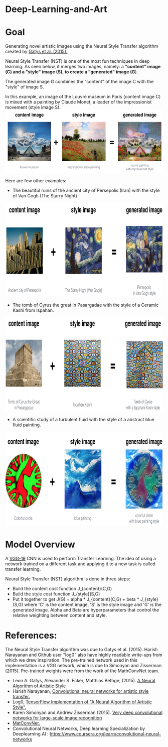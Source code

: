 # Deep-Learning-and-Art
# Goal
Generating novel artistic images using the Neural Style Transfer algorithm created by [Gatys et al. (2015).](https://arxiv.org/abs/1508.06576)

Neural Style Transfer (NST) is one of the most fun techniques in deep learning. As seen below, it merges two images, namely: a **"content" image (C) and a "style" image (S), to create a "generated" image (G**). 

The generated image G combines the "content" of the image C with the "style" of image S. 

In this example, an image of the Louvre museum in Paris (content image C) is mixed with a painting by Claude Monet, a leader of the impressionist movement (style image S).
<img src="images/louvre_generated.png" style="width:750px;height:200px;">

Here are few other examples:

- The beautiful ruins of the ancient city of Persepolis (Iran) with the style of Van Gogh (The Starry Night)
<img src="images/perspolis_vangogh.png" style="width:750px;height:300px;">

- The tomb of Cyrus the great in Pasargadae with the style of a Ceramic Kashi from Ispahan.
<img src="images/pasargad_kashi.png" style="width:750px;height:300px;">

- A scientific study of a turbulent fluid with the style of a abstract blue fluid painting.
<img src="images/circle_abstract.png" style="width:750px;height:300px;">

# Model Overview
A [VGG-19](https://arxiv.org/abs/1508.06576) CNN  is used to perform Transfer Learning. The idea of using a network trained on a different task and applying it to a new task is called transfer learning.

Neural Style Transfer (NST) algorithm is done in three steps:

- Build the content cost function J_{content}(C,G)
- Build the style cost function J_{style}(S,G)
- Put it together to get J(G) = alpha * J_{content}(C,G) + beta * J_{style}(S,G) where 'C' is the content image, 'S' is the style image and 'G' is the generated image. Alpha and Beta are hyperparameters that control the relative weighting between content and style. 

# References:

The Neural Style Transfer algorithm was due to Gatys et al. (2015). Harish Narayanan and Github user "log0" also have highly readable write-ups from which we drew inspiration. The pre-trained network used in this implementation is a VGG network, which is due to Simonyan and Zisserman (2015). Pre-trained weights were from the work of the MathConvNet team. 

- Leon A. Gatys, Alexander S. Ecker, Matthias Bethge, (2015). [A Neural Algorithm of Artistic Style](https://arxiv.org/abs/1508.06576) 
- Harish Narayanan, [Convolutional neural networks for artistic style transfer.](https://harishnarayanan.org/writing/artistic-style-transfer/)
- Log0, [TensorFlow Implementation of "A Neural Algorithm of Artistic Style".](http://www.chioka.in/tensorflow-implementation-neural-algorithm-of-artistic-style)
- Karen Simonyan and Andrew Zisserman (2015). [Very deep convolutional networks for large-scale image recognition](https://arxiv.org/pdf/1409.1556.pdf)
- [MatConvNet.](http://www.vlfeat.org/matconvnet/pretrained/)
- Convolutional Neural Networks, Deep learning Specialization by Deeplearning.AI : https://www.coursera.org/learn/convolutional-neural-networks
